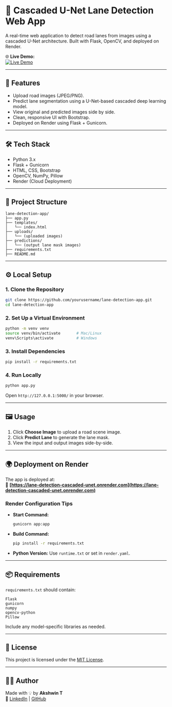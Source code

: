 
# 🚦 Cascaded U-Net Lane Detection Web App

A real-time web application to detect road lanes from images using a cascaded U-Net architecture. Built with Flask, OpenCV, and deployed on Render.

🌐 **Live Demo:**  
[![Live Demo](https://img.shields.io/badge/Visit%20App-Click%20Here-blue?style=for-the-badge)](https://lane-detection-cascaded-unet.onrender.com/)

---

## 🚀 Features

- Upload road images (JPEG/PNG).
- Predict lane segmentation using a U-Net-based cascaded deep learning model.
- View original and predicted images side by side.
- Clean, responsive UI with Bootstrap.
- Deployed on Render using Flask + Gunicorn.

---

## 🛠️ Tech Stack

- Python 3.x
- Flask + Gunicorn
- HTML, CSS, Bootstrap
- OpenCV, NumPy, Pillow
- Render (Cloud Deployment)

---

## 📁 Project Structure

```
lane-detection-app/
├── app.py
├── templates/
│   └── index.html
├── uploads/
│   └── (uploaded images)
├── predictions/
│   └── (output lane mask images)
├── requirements.txt
├── README.md
```

---

## ⚙️ Local Setup

### 1. Clone the Repository

```bash
git clone https://github.com/yourusername/lane-detection-app.git
cd lane-detection-app
```

### 2. Set Up a Virtual Environment

```bash
python -m venv venv
source venv/bin/activate       # Mac/Linux
venv\Scripts\activate          # Windows
```

### 3. Install Dependencies

```bash
pip install -r requirements.txt
```

### 4. Run Locally

```bash
python app.py
```

Open `http://127.0.0.1:5000/` in your browser.

---

## 🖼️ Usage

1. Click **Choose Image** to upload a road scene image.
2. Click **Predict Lane** to generate the lane mask.
3. View the input and output images side-by-side.

---

## 🌍 Deployment on Render

The app is deployed at:  
🔗 **[https://lane-detection-cascaded-unet.onrender.com](https://lane-detection-cascaded-unet.onrender.com)**

### Render Configuration Tips

- **Start Command:**
  ```bash
  gunicorn app:app
  ```
- **Build Command:**
  ```bash
  pip install -r requirements.txt
  ```
- **Python Version:**
  Use `runtime.txt` or set in `render.yaml`.

---

## 📦 Requirements

`requirements.txt` should contain:

```
Flask
gunicorn
numpy
opencv-python
Pillow
```

Include any model-specific libraries as needed.

---

## 📄 License

This project is licensed under the [MIT License](LICENSE).

---

## 🙋‍♂️ Author

Made with 💡 by **Akshwin T**  
🔗 [LinkedIn](https://www.linkedin.com/in/akshwin/) | [GitHub](https://github.com/akshwin)